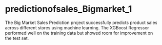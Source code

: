 # predictionofsales_Bigmarket_1
The Big Market Sales Prediction project successfully predicts product sales across different stores using machine learning. The XGBoost Regressor performed well on the training data but showed room for improvement on the test set. 
